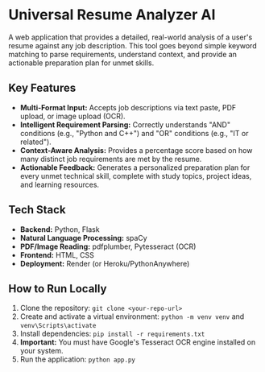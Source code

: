 # Universal Resume Analyzer AI

A web application that provides a detailed, real-world analysis of a user's resume against any job description. This tool goes beyond simple keyword matching to parse requirements, understand context, and provide an actionable preparation plan for unmet skills.

## Key Features

- **Multi-Format Input:** Accepts job descriptions via text paste, PDF upload, or image upload (OCR).
- **Intelligent Requirement Parsing:** Correctly understands "AND" conditions (e.g., "Python and C++") and "OR" conditions (e.g., "IT or related").
- **Context-Aware Analysis:** Provides a percentage score based on how many distinct job requirements are met by the resume.
- **Actionable Feedback:** Generates a personalized preparation plan for every unmet technical skill, complete with study topics, project ideas, and learning resources.

## Tech Stack

- **Backend:** Python, Flask
- **Natural Language Processing:** spaCy
- **PDF/Image Reading:** pdfplumber, Pytesseract (OCR)
- **Frontend:** HTML, CSS
- **Deployment:** Render (or Heroku/PythonAnywhere)

## How to Run Locally

1. Clone the repository: `git clone <your-repo-url>`
2. Create and activate a virtual environment: `python -m venv venv` and `venv\Scripts\activate`
3. Install dependencies: `pip install -r requirements.txt`
4. **Important:** You must have Google's Tesseract OCR engine installed on your system.
5. Run the application: `python app.py`